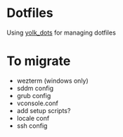 # Dotfiles

Using [yolk_dots](https://elkowar.github.io/yolk/) for managing dotfiles

# To migrate

- wezterm (windows only)
- sddm config
- grub config
- vconsole.conf
- add setup scripts?
- locale conf
- ssh config

